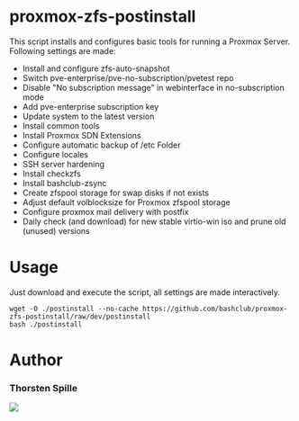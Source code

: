 # proxmox-zfs-postinstall

This script installs and configures basic tools for running a Proxmox Server.
Following settings are made:
- Install and configure zfs-auto-snapshot
- Switch pve-enterprise/pve-no-subscription/pvetest repo
- Disable "No subscription message" in webinterface in no-subscription mode
- Add pve-enterprise subscription key
- Update system to the latest version
- Install common tools
- Install Proxmox SDN Extensions
- Configure automatic backup of /etc Folder
- Configure locales
- SSH server hardening
- Install checkzfs
- Install bashclub-zsync
- Create zfspool storage for swap disks if not exists
- Adjust default volblocksize for Proxmox zfspool storage
- Configure proxmox mail delivery with postfix
- Daily check (and download) for new stable virtio-win iso and prune old (unused) versions

# Usage

Just download and execute the script, all settings are made interactively.
```
wget -O ./postinstall --no-cache https://github.com/bashclub/proxmox-zfs-postinstall/raw/dev/postinstall
bash ./postinstall
```

# Author
### Thorsten Spille
[<img src="https://storage.ko-fi.com/cdn/brandasset/kofi_s_tag_dark.png" rel="Support me on Ko-Fi">](https://ko-fi.com/thorakel)
